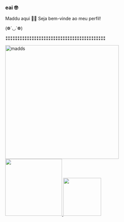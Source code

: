 ### eai 🤓 
Maddu aqui 🐱‍💻
Seja bem-vinde ao meu perfil! 

(❁´◡`❁)

⁑⁑⁑⁑⁑⁑⁑⁑⁑⁑⁑⁑⁑⁑⁑⁑⁑⁑⁑⁑⁑⁑⁑⁑⁑⁑⁑⁑⁑⁑⁑⁑⁑⁑⁑⁑⁑⁑⁑⁑⁑⁑
<div>
 <img align="left" alt="madds" height="360px"  src="https://media.discordapp.net/attachments/942822236384010281/942822332739772466/Fatos_sobre_mim_-Desenhista_nao_profissional_-Ovolactovegetariana_-Cursando_tec._TI_-Apaixonada_por_anime_-Amo_animais_-Pronomes_eladela.png?width=369&height=369">
  <a href="https://github.com/maddsOwO">
  <img height="180em" src="https://github-readme-stats.vercel.app/api?username=maddsOwO&show_icons=true&theme=aura&include_all_commits=true&count_private=true"/>
 
 <img height="120em" src="https://github-readme-stats.vercel.app/api/top-langs/?username=maddsOwO&layout=compact&langs_count=7&theme=aura"/>
</div>
<div style="display: inline_block"><br>

 </div>




